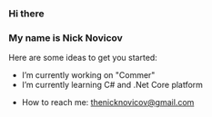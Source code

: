 ### Hi there

### My name is Nick Novicov

Here are some ideas to get you started:

- I’m currently working on "Commer"
- I’m currently learning C# and .Net Core platform
<!-- - 👯 I’m looking to collaborate on .
- 🤔 I’m looking for help with ...
- 💬 Ask me about ..... !-->
- How to reach me: thenicknovicov@gmail.com

<!-- - 😄 Pronouns: ... 
- ⚡ Fun fact: .. !-->
